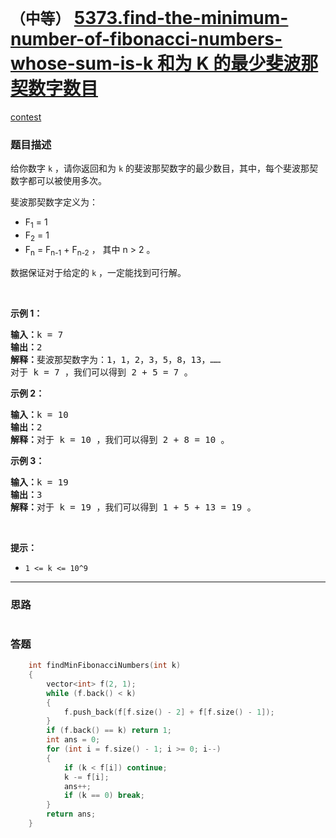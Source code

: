 # `（中等）` [5373.find-the-minimum-number-of-fibonacci-numbers-whose-sum-is-k 和为 K 的最少斐波那契数字数目](https://leetcode-cn.com/problems/find-the-minimum-number-of-fibonacci-numbers-whose-sum-is-k/)

[contest](https://leetcode-cn.com/contest/biweekly-contest-24/problems/find-the-minimum-number-of-fibonacci-numbers-whose-sum-is-k/)

### 题目描述
<p>给你数字 <code>k</code>&nbsp;，请你返回和为&nbsp;<code>k</code>&nbsp;的斐波那契数字的最少数目，其中，每个斐波那契数字都可以被使用多次。</p>

<p>斐波那契数字定义为：</p>

<ul>
	<li>F<sub>1</sub> = 1</li>
	<li>F<sub>2</sub> = 1</li>
	<li>F<sub>n</sub> = F<sub>n-1</sub> + F<sub>n-2</sub>&nbsp;， 其中 n &gt; 2 。</li>
</ul>

<p>数据保证对于给定的 <code>k</code>&nbsp;，一定能找到可行解。</p>

<p>&nbsp;</p>

<p><strong>示例 1：</strong></p>

<pre><strong>输入：</strong>k = 7
<strong>输出：</strong>2 
<strong>解释：</strong>斐波那契数字为：1，1，2，3，5，8，13，……
对于 k = 7 ，我们可以得到 2 + 5 = 7 。</pre>

<p><strong>示例 2：</strong></p>

<pre><strong>输入：</strong>k = 10
<strong>输出：</strong>2 
<strong>解释：</strong>对于 k = 10 ，我们可以得到 2 + 8 = 10 。
</pre>

<p><strong>示例 3：</strong></p>

<pre><strong>输入：</strong>k = 19
<strong>输出：</strong>3 
<strong>解释：</strong>对于 k = 19 ，我们可以得到 1 + 5 + 13 = 19 。
</pre>

<p>&nbsp;</p>

<p><strong>提示：</strong></p>

<ul>
	<li><code>1 &lt;= k &lt;= 10^9</code></li>
</ul>

            

---
### 思路
```
```



### 答题
``` C++
    int findMinFibonacciNumbers(int k) 
    {
        vector<int> f(2, 1);
        while (f.back() < k)
        {
            f.push_back(f[f.size() - 2] + f[f.size() - 1]);
        }
        if (f.back() == k) return 1;
        int ans = 0;
        for (int i = f.size() - 1; i >= 0; i--)
        {
            if (k < f[i]) continue;
            k -= f[i];
            ans++;
            if (k == 0) break;
        }
        return ans;
    }
```




